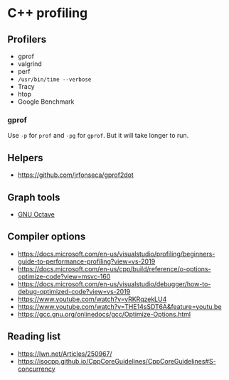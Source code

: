 # C++ profiling

## Profilers
- gprof
- valgrind
- perf
- `/usr/bin/time --verbose`
- Tracy
- htop
- Google Benchmark

### gprof
Use `-p` for `prof` and `-pg` for `gprof`. But it will take longer to run.

## Helpers
- https://github.com/jrfonseca/gprof2dot

## Graph tools
- [GNU Octave](https://octave.org/doc/v4.0.0/Two_002dDimensional-Plots.html)

## Compiler options
- https://docs.microsoft.com/en-us/visualstudio/profiling/beginners-guide-to-performance-profiling?view=vs-2019
- https://docs.microsoft.com/en-us/cpp/build/reference/o-options-optimize-code?view=msvc-160
- https://docs.microsoft.com/en-us/visualstudio/debugger/how-to-debug-optimized-code?view=vs-2019
- https://www.youtube.com/watch?v=yRKRqzekLU4
- https://www.youtube.com/watch?v=THE14sSDT6A&feature=youtu.be
- https://gcc.gnu.org/onlinedocs/gcc/Optimize-Options.html

## Reading list
- https://lwn.net/Articles/250967/
- https://isocpp.github.io/CppCoreGuidelines/CppCoreGuidelines#S-concurrency
